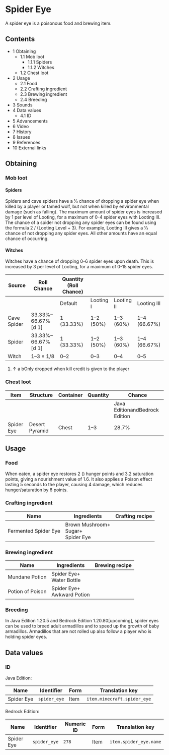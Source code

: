 # Spider Eye
A spider eye is a poisonous food and brewing item.

## Contents
- 1 Obtaining
	- 1.1 Mob loot
		- 1.1.1 Spiders
		- 1.1.2 Witches
	- 1.2 Chest loot
- 2 Usage
	- 2.1 Food
	- 2.2 Crafting ingredient
	- 2.3 Brewing ingredient
	- 2.4 Breeding
- 3 Sounds
- 4 Data values
	- 4.1 ID
- 5 Advancements
- 6 Video
- 7 History
- 8 Issues
- 9 References
- 10 External links

## Obtaining
### Mob loot
#### Spiders
Spiders and cave spiders have a 1⁄3 chance of dropping a spider eye when killed by a player or tamed wolf, but not when killed by environmental damage (such as falling). The maximum amount of spider eyes is increased by 1 per level of Looting, for a maximum of 0-4 spider eyes with Looting III. The chance of a spider not dropping any spider eyes can be found using the formula 2 / (Looting Level + 3). For example, Looting III gives a 1⁄3 chance of not dropping any spider eyes. All other amounts have an equal chance of occurring.

#### Witches
Witches have a chance of dropping 0–6 spider eyes upon death. This is increased by 3 per level of Looting, for a maximum of 0-15 spider eyes.

| Source      | Roll Chance        | Quantity (Roll Chance) |           |            |              |
|-------------|--------------------|------------------------|-----------|------------|--------------|
|             |                    | Default                | Looting I | Looting II | Looting III  |
| Cave Spider | 33.33%–66.67%[d 1] | 1 (33.33%)             | 1–2 (50%) | 1–3 (60%)  | 1–4 (66.67%) |
| Spider      | 33.33%–66.67%[d 1] | 1 (33.33%)             | 1–2 (50%) | 1–3 (60%)  | 1–4 (66.67%) |
| Witch       | 1–3 × 1/8          | 0–2                    | 0–3       | 0–4        | 0–5          |

1. ↑ a bOnly dropped when kill credit is given to the player

### Chest loot
| Item       | Structure      | Container | Quantity | Chance                         |
|------------|----------------|-----------|----------|--------------------------------|
|            |                |           |          | Java EditionandBedrock Edition |
| Spider Eye | Desert Pyramid | Chest     | 1–3      | 28.7%                          |

## Usage
### Food
When eaten, a spider eye restores 2 () hunger points and 3.2 saturation points, giving a nourishment value of 1.6. It also applies a Poison effect lasting 5 seconds to the player, causing 4 damage, which reduces hunger/saturation by 6 points.

### Crafting ingredient
| Name                 | Ingredients                               | Crafting recipe |
|----------------------|-------------------------------------------|-----------------|
| Fermented Spider Eye | Brown Mushroom+<br/>Sugar+<br/>Spider Eye |                 |

### Brewing ingredient
| Name             | Ingredients                    | Brewing recipe |
|------------------|--------------------------------|----------------|
| Mundane Potion   | Spider Eye+<br/>Water Bottle   |                |
| Potion of Poison | Spider Eye+<br/>Awkward Potion |                |

### Breeding
‌In Java Edition 1.20.5 and Bedrock Edition 1.20.80‌[upcoming], spider eyes can be used to breed adult armadillos and to speed up the growth of baby armadillos. Armadillos that are not rolled up also follow a player who is holding spider eyes.

## Data values
### ID
Java Edition:

| Name       | Identifier   | Form | Translation key             |
|------------|--------------|------|-----------------------------|
| Spider Eye | `spider_eye` | Item | `item.minecraft.spider_eye` |

Bedrock Edition:

| Name       | Identifier   | Numeric ID | Form | Translation key        |
|------------|--------------|------------|------|------------------------|
| Spider Eye | `spider_eye` | `278`      | Item | `item.spider_eye.name` |


